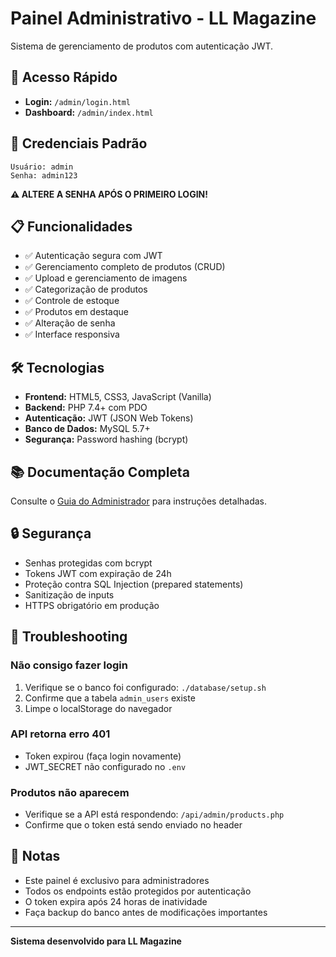 # Painel Administrativo - LL Magazine

Sistema de gerenciamento de produtos com autenticação JWT.

## 🚀 Acesso Rápido

- **Login:** `/admin/login.html`
- **Dashboard:** `/admin/index.html`

## 🔐 Credenciais Padrão

```
Usuário: admin
Senha: admin123
```

**⚠️ ALTERE A SENHA APÓS O PRIMEIRO LOGIN!**

## 📋 Funcionalidades

- ✅ Autenticação segura com JWT
- ✅ Gerenciamento completo de produtos (CRUD)
- ✅ Upload e gerenciamento de imagens
- ✅ Categorização de produtos
- ✅ Controle de estoque
- ✅ Produtos em destaque
- ✅ Alteração de senha
- ✅ Interface responsiva

## 🛠️ Tecnologias

- **Frontend:** HTML5, CSS3, JavaScript (Vanilla)
- **Backend:** PHP 7.4+ com PDO
- **Autenticação:** JWT (JSON Web Tokens)
- **Banco de Dados:** MySQL 5.7+
- **Segurança:** Password hashing (bcrypt)

## 📚 Documentação Completa

Consulte o [Guia do Administrador](../docs/admin_guide.md) para instruções detalhadas.

## 🔒 Segurança

- Senhas protegidas com bcrypt
- Tokens JWT com expiração de 24h
- Proteção contra SQL Injection (prepared statements)
- Sanitização de inputs
- HTTPS obrigatório em produção

## 🐛 Troubleshooting

### Não consigo fazer login
1. Verifique se o banco foi configurado: `./database/setup.sh`
2. Confirme que a tabela `admin_users` existe
3. Limpe o localStorage do navegador

### API retorna erro 401
- Token expirou (faça login novamente)
- JWT_SECRET não configurado no `.env`

### Produtos não aparecem
- Verifique se a API está respondendo: `/api/admin/products.php`
- Confirme que o token está sendo enviado no header

## 📝 Notas

- Este painel é exclusivo para administradores
- Todos os endpoints estão protegidos por autenticação
- O token expira após 24 horas de inatividade
- Faça backup do banco antes de modificações importantes

---

**Sistema desenvolvido para LL Magazine**
